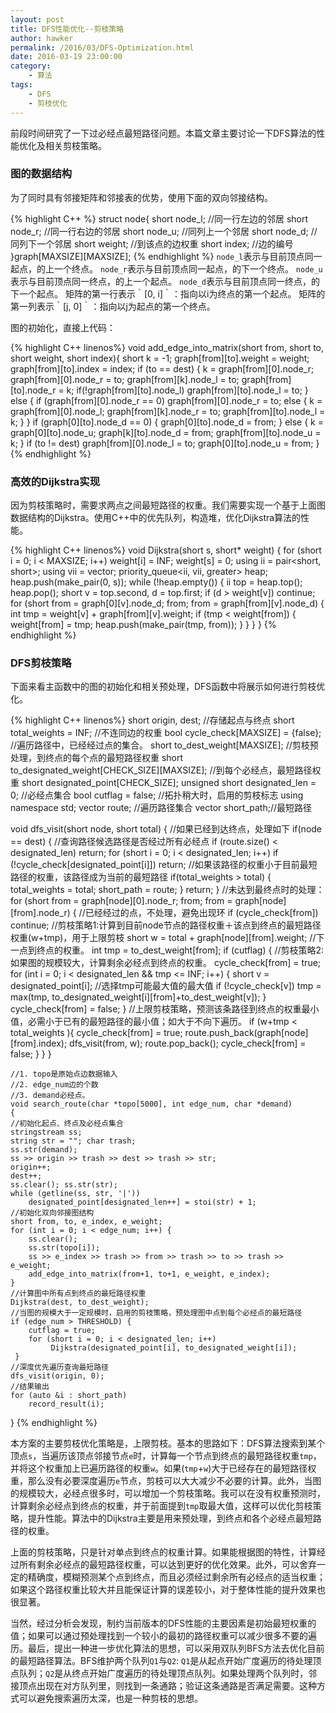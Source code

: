 ```yaml
---
layout: post
title: DFS性能优化--剪枝策略
author: hawker
permalink: /2016/03/DFS-Optimization.html
date: 2016-03-19 23:00:00
category:
    - 算法
tags:
    - DFS
    - 剪枝优化
---
```


前段时间研究了一下过必经点最短路径问题。本篇文章主要讨论一下DFS算法的性能优化及相关剪枝策略。

### 图的数据结构
为了同时具有邻接矩阵和邻接表的优势，使用下面的双向邻接结构。

{% highlight C++ %}
struct node{
    	short node_l;   //同一行左边的邻居
    	short node_r;   //同一行右边的邻居
    	short node_u;     //同列上一个邻居
    	short node_d;     //同列下一个邻居
    	short weight;     //到该点的边权重
    	short index;      //边的编号
}graph[MAXSIZE][MAXSIZE];
{% endhighlight %}
`node_l`表示与目前顶点同一起点，的上一个终点。
`node_r`表示与目前顶点同一起点，的下一个终点。
`node_u`表示与目前顶点同一终点，的上一个起点。
`node_d`表示与目前顶点同一终点，的下一个起点。
矩阵的第一行表示｀[0, i]｀：指向以i为终点的第一个起点。
矩阵的第一列表示｀[j, 0]｀：指向以j为起点的第一个终点。

图的初始化，直接上代码：
	
{% highlight C++ linenos%}
void add_edge_into_matrix(short from, short to, short weight, short index){
    short k = -1;
    graph[from][to].weight = weight;
    graph[from][to].index = index;
    if (to == dest) {
        k = graph[from][0].node_r;
        graph[from][0].node_r = to;
        graph[from][k].node_l = to;
        graph[from][to].node_r = k;
        if(!graph[from][to].node_l)  graph[from][to].node_l = to;
    } else {
        if (graph[from][0].node_r == 0)
            graph[from][0].node_r = to;
        else {
            k = graph[from][0].node_l;
            graph[from][k].node_r = to;
            graph[from][to].node_l = k;
        }
    }
    if (graph[0][to].node_d == 0) {
        graph[0][to].node_d = from;
    } else {
        k = graph[0][to].node_u;
        graph[k][to].node_d = from;
        graph[from][to].node_u = k;
    }
    if (to != dest)
        graph[from][0].node_l = to;
    graph[0][to].node_u = from;
}
{% endhighlight %}

### 高效的Dijkstra实现
因为剪枝策略时，需要求两点之间最短路径的权重。我们需要实现一个基于上面图数据结构的Dijkstra。使用C++中的优先队列，构造堆，优化Dijkstra算法的性能。

{% highlight C++ linenos%}
void Dijkstra(short s, short* weight) {
    for (short i = 0; i < MAXSIZE; i++)
        weight[i] = INF;
    weight[s] = 0;
    using ii = pair<short, short>;
    using vii = vector<ii>;
    priority_queue<ii, vii, greater<ii>> heap;
    heap.push(make_pair(0, s));
    while (!heap.empty()) {
        ii top = heap.top(); heap.pop();
        short v = top.second, d = top.first;
        if (d > weight[v]) continue;
        for (short from = graph[0][v].node_d; from; from = graph[from][v].node_d) {
            int tmp = weight[v] + graph[from][v].weight;
            if (tmp < weight[from]) {
                weight[from] = tmp;
                heap.push(make_pair(tmp, from));
            }
        }
    }
}
{% endhighlight %}

### DFS剪枝策略
下面来看主函数中的图的初始化和相关预处理，DFS函数中将展示如何进行剪枝优化。

{% highlight C++ linenos%}
short origin, dest; //存储起点与终点
short total_weights = INF;  //不连同边的权重
bool cycle_check[MAXSIZE] = {false};  //遍历路径中，已经经过点的集合。
short to_dest_weight[MAXSIZE];        //剪枝预处理，到终点的每个点的最短路径权重
short to_designated_weight[CHECK_SIZE][MAXSIZE]; //到每个必经点，最短路径权重
short designated_point[CHECK_SIZE]; unsigned short designated_len = 0; //必经点集合
bool cutflag = false;  //拓扑稍大时，启用的剪枝标志
using namespace std;
vector<short> route;   //遍历路径集合
vector<short> short_path;//最短路径

void dfs_visit(short node, short total) {
	//如果已经到达终点，处理如下
    if(node == dest) {
        //查询路径候选路径是否经过所有必经点
        if (route.size() < designated_len) return;
        for (short i = 0; i < designated_len; i++)
                if (!cycle_check[designated_point[i]]) return;
        //如果该路径的权重小于目前最短路径的权重，该路径成为当前的最短路径
        if(total_weights > total) {
            total_weights = total;
            short_path = route;
        }
        return;
    }
    //未达到最终点时的处理：
    for (short from = graph[node][0].node_r; from; from = graph[node][from].node_r)
    {
        //已经经过的点，不处理，避免出现环
        if (cycle_check[from]) continue;
        //剪枝策略1:计算到目前node节点的路径权重＋该点到终点的最短路径权重(w+tmp)，用于上限剪枝
        short w = total + graph[node][from].weight;
        //下一点到终点的权重。
        int tmp = to_dest_weight[from];
        if (cutflag) {
            //剪枝策略2: 如果图的规模较大，计算剩余必经点到终点的权重。
            cycle_check[from] = true;
            for (int i = 0; i < designated_len && tmp <= INF; i++) {
                short v = designated_point[i];
                //选择tmp可能最大值的最大值
                if (!cycle_check[v]) tmp = max(tmp, to_designated_weight[i][from]+to_dest_weight[v]);
            }
            cycle_check[from] = false;
        }
        //上限剪枝策略，预测该条路径到终点的权重最小值，必需小于已有的最短路径的最小值；如大于不向下遍历。
        if (w+tmp < total_weights ){
            cycle_check[from] = true;
            route.push_back(graph[node][from].index);
            dfs_visit(from, w);
            route.pop_back();
            cycle_check[from] = false;
        }
    }
	}
	
	//1. topo是原始点边数据输入
	//2. edge_num边的个数
	//3. demand必经点。
	void search_route(char *topo[5000], int edge_num, char *demand)
	{
    //初始化起点、终点及必经点集合
    stringstream ss;
    string str = ""; char trash;
    ss.str(demand);
    ss >> origin >> trash >> dest >> trash >> str;
    origin++;
    dest++;
    ss.clear(); ss.str(str);
    while (getline(ss, str, '|'))
        designated_point[designated_len++] = stoi(str) + 1;
	//初始化双向邻接图结构
    short from, to, e_index, e_weight;
    for (int i = 0; i < edge_num; i++) {
        ss.clear();
        ss.str(topo[i]);
        ss >> e_index >> trash >> from >> trash >> to >> trash >> e_weight;
        add_edge_into_matrix(from+1, to+1, e_weight, e_index);
    }
    //计算图中所有点到终点的最短路径权重
    Dijkstra(dest, to_dest_weight); 
    //当图的规模大于一定规模时，启用的剪枝策略，预处理图中点到每个必经点的最短路径
    if (edge_num > THRESHOLD) {
        cutflag = true;
        for (short i = 0; i < designated_len; i++)
             Dijkstra(designated_point[i], to_designated_weight[i]);
     }
	//深度优先遍历查询最短路径
    dfs_visit(origin, 0);
    //结果输出
    for (auto &i : short_path)
        record_result(i);
}
{% endhighlight %}

本方案的主要剪枝优化策略是，上限剪枝。基本的思路如下：DFS算法搜索到某个顶点`s`，当遍历该顶点邻接节点`e`时，计算每一个节点到终点的最短路径权重`tmp`，并将这个权重加上已遍历路径的权重`w`。如果(`tmp`+`w`)大于已经存在的最短路径权重，那么没有必要深度遍历`e`节点，剪枝可以大大减少不必要的计算。此外，当图的规模较大，必经点很多时，可以增加一个剪枝策略。我可以在没有权重预测时，计算剩余必经点到终点的权重，并于前面提到`tmp`取最大值，这样可以优化剪枝策略，提升性能。算法中的Dijkstra主要是用来预处理，到终点和各个必经点最短路径的权重。

上面的剪枝策略，只是针对单点到终点的权重计算。如果能根据图的特性，计算经过所有剩余必经点的最短路径权重，可以达到更好的优化效果。此外，可以舍弃一定的精确度，模糊预测某个点到终点，而且必须经过剩余所有必经点的适当权重；如果这个路径权重比较大并且能保证计算的误差较小，对于整体性能的提升效果也很显著。

当然，经过分析会发现，制约当前版本的DFS性能的主要因素是初始最短权重的值；如果可以通过预处理找到一个较小的最初的路径权重可以减少很多不要的遍历。最后，提出一种进一步优化算法的思想，可以采用双队列BFS方法去优化目前的最短路径算法。BFS维护两个队列`Q1`与`Q2`: `Q1`是从起点开始广度遍历的待处理顶点队列；`Q2`是从终点开始广度遍历的待处理顶点队列。如果处理两个队列时，邻接顶点出现在对方队列里，则找到一条通路；验证这条通路是否满足需要。这种方式可以避免搜索遍历太深，也是一种剪枝的思想。
	
